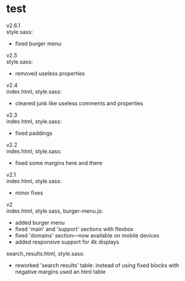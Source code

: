 # test

v2.6.1
<br>
style.sass:
- fixed burger menu

v2.5
<br>
style.sass:
- removed useless properties

v2.4
<br>
index.html, style.sass:
- cleaned junk like useless comments and properties

v2.3
<br>
index.html, style.sass:
- fixed paddings

v2.2
<br>
index.html, style.sass:
- fixed some margins here and there

v2.1
<br>
index.html, style.sass:
- minor fixes

v2
<br>
index.html, style.sass, burger-menu.js:
- added burger menu
- fixed 'main' and 'support' sections with flexbox
- fixed 'domains' section—now available on mobile devices
- added responsive support for 4k displays

search_results.html, style.sass:
- reworked 'search results' table: instead of using fixed blocks with negative margins used an html table
